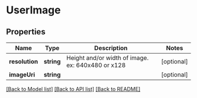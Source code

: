 # UserImage

## Properties
Name | Type | Description | Notes
------------ | ------------- | ------------- | -------------
**resolution** | **string** | Height and/or width of image. ex: 640x480 or x128 | [optional] 
**imageUri** | **string** |  | [optional] 

[[Back to Model list]](../README.md#documentation-for-models) [[Back to API list]](../README.md#documentation-for-api-endpoints) [[Back to README]](../README.md)


